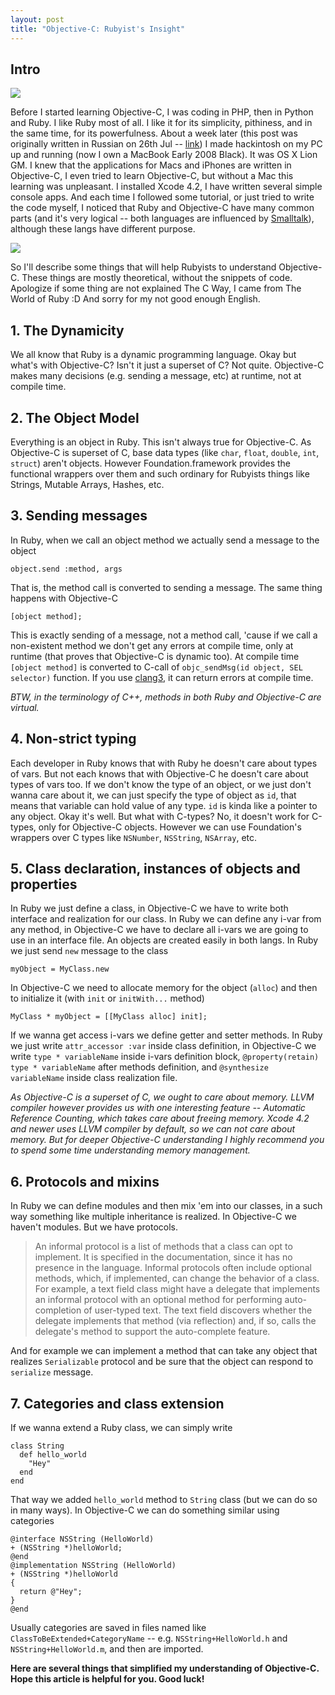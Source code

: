 ```yaml
---
layout: post
title: "Objective-C: Rubyist's Insight"
---
```


## Intro
![](http://habrastorage.org/storage1/9e3f6a48/f3ee30bb/18d4ea06/4208aa40.png)

Before I started learning Objective-C, I was coding in PHP, then in Python and Ruby. I like Ruby most of all. I like it for its simplicity, pithiness, and in the same time, for its powerfulness. About a week later (this post was originally written in Russian on 26th Jul -- [link](http://habrahabr.ru/blogs/macosxdev/124974/)) I made hackintosh on my PC up and running (now I own a MacBook Early 2008 Black). It was OS X Lion GM. I knew that the applications for Macs and iPhones are written in Objective-C, I even tried to learn Objective-C, but without a Mac this learning was unpleasant. I installed Xcode 4.2, I have written several simple console apps. And each time I followed some tutorial, or just tried to write the code myself, I noticed that Ruby and Objective-C have many common parts (and it's very logical -- both languages are influenced by [Smalltalk](http://en.wikipedia.org/wiki/Smalltalk)), although these langs have different purpose. 

![](http://habrastorage.org/storage1/b9449c86/329c5f48/15953b7c/328d6257.png)

So I'll describe some things that will help Rubyists to understand Objective-C. These things are mostly theoretical, without the snippets of code. Apologize if some thing are not explained The C Way, I came from The World of Ruby :D
And sorry for my not good enough English.

## 1. The Dynamicity
We all know that Ruby is a dynamic programming language. Okay but what's with Objective-C? Isn't it just a superset of C? Not quite. Objective-C makes many decisions (e.g. sending a message, etc) at runtime, not at compile time.
## 2. The Object Model
Everything is an object in Ruby. This isn't always true for Objective-C. As Objective-C is superset of C, base data types (like `char`, `float`, `double`, `int`, `struct`) aren't objects. However Foundation.framework provides the functional wrappers over them and such ordinary for Rubyists things like Strings, Mutable Arrays, Hashes, etc.
## 3. Sending messages
In Ruby, when we call an object method we actually send a message to the object

    object.send :method, args

That is, the method call is converted to sending a message. The same thing happens with Objective-C

    [object method];

This is exactly sending of a message, not a method call, 'cause if we call a non-existent method we don't get any errors at compile time, only at runtime (that proves that Objective-C is dynamic too). At compile time `[object method]` is converted to C-call of `objc_sendMsg(id object, SEL selector)` function.
If you use [clang3](http://clang.llvm.org/), it can return errors at compile time.

_BTW, in the terminology of C++, methods in both Ruby and Objective-C are virtual._
## 4. Non-strict typing
Each developer in Ruby knows that with Ruby he doesn't care about types of vars. But not each knows that with Objective-C he doesn't care about types of vars too. If we don't know the type of an object, or we just don't wanna care about it, we can just specify the type of object as `id`, that means that variable can hold value of any type. `id` is kinda like a pointer to any object.
Okay it's well. But what with C-types? No, it doesn't work for C-types, only for Objective-C objects. However we can use Foundation's wrappers over C types like `NSNumber`, `NSString`, `NSArray`, etc.
## 5. Class declaration, instances of objects and properties
In Ruby we just define a class, in Objective-C we have to write both interface and realization for our class. In Ruby we can define any i-var from any method, in Objective-C we have to declare all i-vars we are going to use in an interface file.
An objects are created easily in both langs. In Ruby we just send `new` message to the class

    myObject = MyClass.new

In Objective-C we need to allocate memory for the object (`alloc`) and then to initialize it (with `init` or `initWith...` method)

    MyClass * myObject = [[MyClass alloc] init];

If we wanna get access i-vars we define getter and setter methods. In Ruby we just write `attr_accessor :var` inside class definition, in Objective-C we write `type * variableName` inside i-vars definition block, `@property(retain) type * variableName` after methods definition, and `@synthesize variableName` inside class realization file.

_As Objective-C is a superset of C, we ought to care about memory. LLVM compiler however provides us with one interesting feature -- Automatic Reference Counting, which takes care about freeing memory. Xcode 4.2 and newer uses LLVM compiler by default, so we can not care about memory. But for deeper Objective-C understanding I highly recommend you to spend some time understanding memory management._
## 6. Protocols and mixins
In Ruby we can define modules and then mix 'em into our classes, in a such way something like multiple inheritance is realized. In Objective-C we haven't modules. But we have protocols.

> An informal protocol is a list of methods that a class can opt to implement. It is specified in the documentation, since it has no presence in the language. Informal protocols often include optional methods, which, if implemented, can change the behavior of a class. For example, a text field class might have a delegate that implements an informal protocol with an optional method for performing auto-completion of user-typed text. The text field discovers whether the delegate implements that method (via reflection) and, if so, calls the delegate's method to support the auto-complete feature.

And for example we can implement a method that can take any object that realizes `Serializable` protocol and be sure that the object can respond to `serialize` message.
## 7. Categories and class extension
If we wanna extend a Ruby class, we can simply write

    class String
      def hello_world
        "Hey"
      end
    end

That way we added `hello_world` method to `String` class (but we can do so in many ways). In Objective-C we can do something similar using categories

    @interface NSString (HelloWorld)
    + (NSString *)helloWorld;
    @end
    @implementation NSString (HelloWorld)
    + (NSString *)helloWorld
    {
      return @"Hey";
    }
    @end

Usually categories are saved in files named like `ClassToBeExtended+CategoryName` -- e.g. `NSString+HelloWorld.h` and `NSString+HelloWorld.m`, and then are imported.

__Here are several things that simplified my understanding of Objective-C. Hope this article is helpful for you. Good luck!__